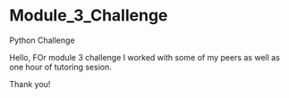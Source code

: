 # Module_3_Challenge
Python Challenge

Hello,
FOr module 3 challenge I worked with some of my peers as well as one hour of tutoring sesion.

Thank you!
